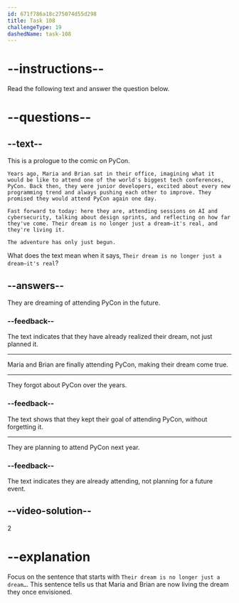 ```yaml
---
id: 671f786a18c275074d55d298
title: Task 108
challengeType: 19
dashedName: task-108
---
```


<!-- READING -->

# --instructions--

Read the following text and answer the question below.

# --questions--

## --text--

This is a prologue to the comic on PyCon.

`Years ago, Maria and Brian sat in their office, imagining what it would be like to attend one of the world's biggest tech conferences, PyCon. Back then, they were junior developers, excited about every new programming trend and always pushing each other to improve. They promised they would attend PyCon again one day.`

`Fast forward to today: here they are, attending sessions on AI and cybersecurity, talking about design sprints, and reflecting on how far they've come. Their dream is no longer just a dream—it's real, and they're living it.`

`The adventure has only just begun.`

What does the text mean when it says, `Their dream is no longer just a dream—it's real`?

## --answers--

They are dreaming of attending PyCon in the future.

### --feedback--

The text indicates that they have already realized their dream, not just planned it.

---

Maria and Brian are finally attending PyCon, making their dream come true.

---

They forgot about PyCon over the years.

### --feedback--

The text shows that they kept their goal of attending PyCon, without forgetting it.

---

They are planning to attend PyCon next year.

### --feedback--

The text indicates they are already attending, not planning for a future event.

## --video-solution--

2

# --explanation

Focus on the sentence that starts with `Their dream is no longer just a dream…`. This sentence tells us that Maria and Brian are now living the dream they once envisioned.
